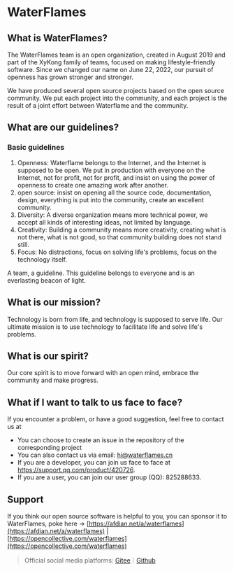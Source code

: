 # WaterFlames
## What is WaterFlames?
The WaterFlames team is an open organization, created in August 2019 and part of the XyKong family of teams, focused on making lifestyle-friendly software. Since we changed our name on June 22, 2022, our pursuit of openness has grown stronger and stronger.

We have produced several open source projects based on the open source community. We put each project into the community, and each project is the result of a joint effort between Waterflame and the community.
## What are our guidelines?
### Basic guidelines

1. Openness: Waterflame belongs to the Internet, and the Internet is supposed to be open. We put in production with everyone on the Internet, not for profit, not for profit, and insist on using the power of openness to create one amazing work after another.
2. open source: insist on opening all the source code, documentation, design, everything is put into the community, create an excellent community.
3. Diversity: A diverse organization means more technical power, we accept all kinds of interesting ideas, not limited by language.
4. Creativity: Building a community means more creativity, creating what is not there, what is not good, so that community building does not stand still.
5. Focus: No distractions, focus on solving life's problems, focus on the technology itself.

A team, a guideline. This guideline belongs to everyone and is an everlasting beacon of light.

## What is our mission?
Technology is born from life, and technology is supposed to serve life. Our ultimate mission is to use technology to facilitate life and solve life's problems.

## What is our spirit?
Our core spirit is to move forward with an open mind, embrace the community and make progress.

## What if I want to talk to us face to face?
If you encounter a problem, or have a good suggestion, feel free to contact us at

- You can choose to create an issue in the repository of the corresponding project
- You can also contact us via email: hi@waterflames.cn
- If you are a developer, you can join us face to face at https://support.qq.com/product/420726.
- If you are a user, you can join our user group (QQ): 825288633.

## Support
If you think our open source software is helpful to you, you can sponsor it to WaterFlames, poke here -> [https://afdian.net/a/waterflames](https://afdian.net/a/waterflames) | [https://opencollective.com/waterflames](https://opencollective.com/waterflames)


> Official social media platforms: [Gitee](https://gitee.com/waterflames-team/)｜[Github](https://github.com/waterflames-team/)
